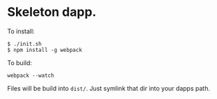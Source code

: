 # Skeleton dapp.

To install:

```
$ ./init.sh
$ npm install -g webpack
```

To build:

```
webpack --watch
```

Files will be build into `dist/`. Just symlink that dir into your dapps path.

